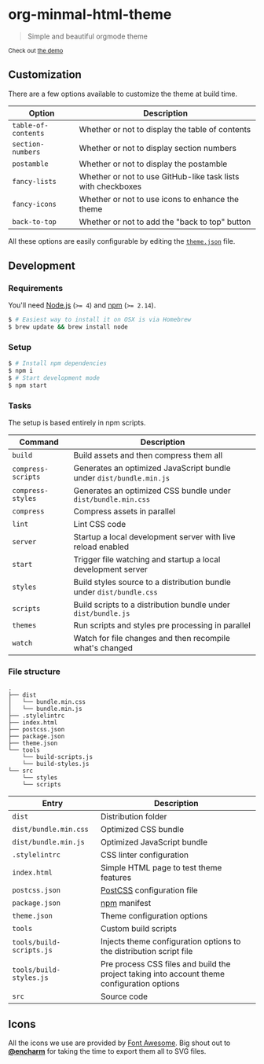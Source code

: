 [demo-url]: http://orgmode-minimal-theme.surge.sh
[encharm-github-url]: https://github.com/encharm
[font-awesome-svgs-url]: https://github.com/encharm/Font-Awesome-SVG-PNG
[font-awesome-url]: http://fortawesome.github.io/Font-Awesome
[node-url]: https://nodejs.org
[npm-url]: https://npmjs.org
[postcss-url]: https://github.com/postcss/postcss
[theme-json-url]: /theme.json

# org-minmal-html-theme

> Simple and beautiful orgmode theme

<sup>Check out [the demo][demo-url]</sup>

## Customization

There are a few options available to customize the theme at build time.

| Option | Description |
| --- | --- |
| `table-of-contents` | Whether or not to display the table of contents |
| `section-numbers` | Whether or not to display section numbers |
| `postamble` | Whether or not to display the postamble |
| `fancy-lists` | Whether or not to use GitHub-like task lists with checkboxes |
| `fancy-icons` | Whether or not to use icons to enhance the theme |
| `back-to-top` | Whether or not to add the "back to top" button |

All these options are easily configurable by editing the [`theme.json`][theme-json-url] file.

## Development

### Requirements

You'll need [Node.js][node-url] (`>= 4`) and [npm][npm-url] (`>= 2.14`).

```sh
$ # Easiest way to install it on OSX is via Homebrew
$ brew update && brew install node
```

### Setup

```sh
$ # Install npm dependencies
$ npm i
$ # Start development mode
$ npm start
```

### Tasks

The setup is based entirely in npm scripts.

| Command | Description |
| --- | --- |
| `build` | Build assets and then compress them all |
| `compress-scripts` | Generates an optimized JavaScript bundle under `dist/bundle.min.js` |
| `compress-styles` | Generates an optimized CSS bundle under `dist/bundle.min.css` |
| `compress` | Compress assets in parallel |
| `lint` | Lint CSS code |
| `server` | Startup a local development server with live reload enabled |
| `start` | Trigger file watching and startup a local development server |
| `styles` | Build styles source to a distribution bundle under `dist/bundle.css` |
| `scripts` | Build scripts to a distribution bundle under `dist/bundle.js` |
| `themes` | Run scripts and styles pre processing in parallel |
| `watch` | Watch for file changes and then recompile what's changed |

### File structure

```
.
├── dist
│   └── bundle.min.css
│   └── bundle.min.js
├── .stylelintrc
├── index.html
├── postcss.json
├── package.json
├── theme.json
└── tools
    └── build-scripts.js
    └── build-styles.js
└── src
    └── styles
    └── scripts
```

| Entry | Description |
| --- | --- |
| `dist` | Distribution folder |
| `dist/bundle.min.css` | Optimized CSS bundle |
| `dist/bundle.min.js` | Optimized JavaScript bundle |
| `.stylelintrc` | CSS linter configuration |
| `index.html` | Simple HTML page to test theme features |
| `postcss.json` | [PostCSS][postcss-url] configuration file |
| `package.json` | [npm][npm-url] manifest |
| `theme.json` | Theme configuration options |
| `tools` | Custom build scripts |
| `tools/build-scripts.js` | Injects theme configuration options to the distribution script file |
| `tools/build-styles.js` | Pre process CSS files and build the project taking into account theme configuration options |
| `src` | Source code |

## Icons

All the icons we use are provided by [Font Awesome][font-awesome-url]. Big shout out to [**@encharm**][encharm-github-url] for taking the time to export them all to SVG files.
